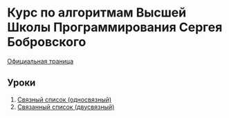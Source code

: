 # Курс по алгоритмам Высшей Школы Программирования Сергея Бобровского
[Официальная траница](https://vk.com/lambda_brain)

## Уроки
1. [Связный список (односвязный)](ll)
2. [Связанный список (двусвязный)](ll2)
